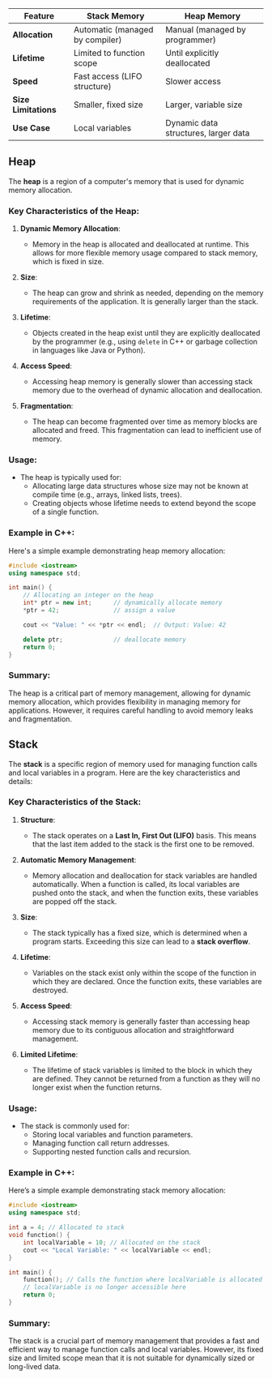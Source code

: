 | Feature              | Stack Memory                    | Heap Memory                          |
| -------------------- | ------------------------------- | ------------------------------------ |
| **Allocation**       | Automatic (managed by compiler) | Manual (managed by programmer)       |
| **Lifetime**         | Limited to function scope       | Until explicitly deallocated         |
| **Speed**            | Fast access (LIFO structure)    | Slower access                        |
| **Size Limitations** | Smaller, fixed size             | Larger, variable size                |
| **Use Case**         | Local variables                 | Dynamic data structures, larger data |
## Heap
The **heap** is a region of a computer's memory that is used for dynamic memory allocation. 
### Key Characteristics of the Heap:

1. **Dynamic Memory Allocation**:
   - Memory in the heap is allocated and deallocated at runtime. This allows for more flexible memory usage compared to stack memory, which is fixed in size.

2. **Size**:
   - The heap can grow and shrink as needed, depending on the memory requirements of the application. It is generally larger than the stack.

3. **Lifetime**:
   - Objects created in the heap exist until they are explicitly deallocated by the programmer (e.g., using `delete` in C++ or garbage collection in languages like Java or Python).

4. **Access Speed**:
   - Accessing heap memory is generally slower than accessing stack memory due to the overhead of dynamic allocation and deallocation.

5. **Fragmentation**:
   - The heap can become fragmented over time as memory blocks are allocated and freed. This fragmentation can lead to inefficient use of memory.

### Usage:
- The heap is typically used for:
  - Allocating large data structures whose size may not be known at compile time (e.g., arrays, linked lists, trees).
  - Creating objects whose lifetime needs to extend beyond the scope of a single function.

### Example in C++:

Here's a simple example demonstrating heap memory allocation:

```cpp
#include <iostream>
using namespace std;

int main() {
    // Allocating an integer on the heap
    int* ptr = new int;      // dynamically allocate memory
    *ptr = 42;               // assign a value

    cout << "Value: " << *ptr << endl;  // Output: Value: 42

    delete ptr;              // deallocate memory
    return 0;
}
```

### Summary:
The heap is a critical part of memory management, allowing for dynamic memory allocation, which provides flexibility in managing memory for applications. However, it requires careful handling to avoid memory leaks and fragmentation.


## Stack

The **stack** is a specific region of memory used for managing function calls and local variables in a program. Here are the key characteristics and details:

### Key Characteristics of the Stack:

1. **Structure**:
   - The stack operates on a **Last In, First Out (LIFO)** basis. This means that the last item added to the stack is the first one to be removed.

2. **Automatic Memory Management**:
   - Memory allocation and deallocation for stack variables are handled automatically. When a function is called, its local variables are pushed onto the stack, and when the function exits, these variables are popped off the stack.

3. **Size**:
   - The stack typically has a fixed size, which is determined when a program starts. Exceeding this size can lead to a **stack overflow**.

4. **Lifetime**:
   - Variables on the stack exist only within the scope of the function in which they are declared. Once the function exits, these variables are destroyed.

5. **Access Speed**:
   - Accessing stack memory is generally faster than accessing heap memory due to its contiguous allocation and straightforward management.

6. **Limited Lifetime**:
   - The lifetime of stack variables is limited to the block in which they are defined. They cannot be returned from a function as they will no longer exist when the function returns.

### Usage:
- The stack is commonly used for:
  - Storing local variables and function parameters.
  - Managing function call return addresses.
  - Supporting nested function calls and recursion.

### Example in C++:

Here’s a simple example demonstrating stack memory allocation:

```cpp
#include <iostream>
using namespace std;

int a = 4; // Allocated to stack
void function() {
    int localVariable = 10; // Allocated on the stack
    cout << "Local Variable: " << localVariable << endl;
}

int main() {
    function(); // Calls the function where localVariable is allocated
    // localVariable is no longer accessible here
    return 0;
}
```

### Summary:
The stack is a crucial part of memory management that provides a fast and efficient way to manage function calls and local variables. However, its fixed size and limited scope mean that it is not suitable for dynamically sized or long-lived data.